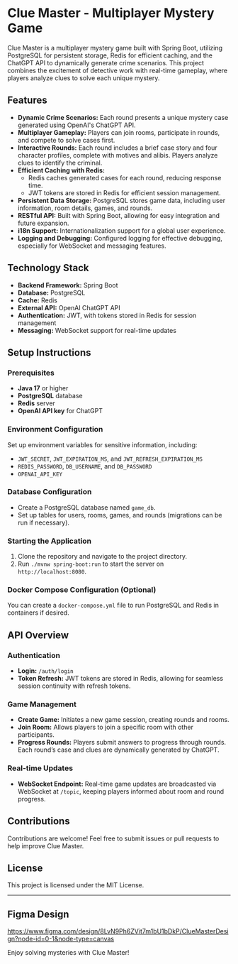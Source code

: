 # Clue Master - Multiplayer Mystery Game

Clue Master is a multiplayer mystery game built with Spring Boot, utilizing PostgreSQL for persistent storage, Redis for efficient caching, and the ChatGPT API to dynamically generate crime scenarios. This project combines the excitement of detective work with real-time gameplay, where players analyze clues to solve each unique mystery.

## Features

- **Dynamic Crime Scenarios:** Each round presents a unique mystery case generated using OpenAI's ChatGPT API.
- **Multiplayer Gameplay:** Players can join rooms, participate in rounds, and compete to solve cases first.
- **Interactive Rounds:** Each round includes a brief case story and four character profiles, complete with motives and alibis. Players analyze clues to identify the criminal.
- **Efficient Caching with Redis:** 
  - Redis caches generated cases for each round, reducing response time.
  - JWT tokens are stored in Redis for efficient session management.
- **Persistent Data Storage:** PostgreSQL stores game data, including user information, room details, games, and rounds.
- **RESTful API:** Built with Spring Boot, allowing for easy integration and future expansion.
- **i18n Support:** Internationalization support for a global user experience.
- **Logging and Debugging:** Configured logging for effective debugging, especially for WebSocket and messaging features.

## Technology Stack

- **Backend Framework:** Spring Boot
- **Database:** PostgreSQL
- **Cache:** Redis
- **External API:** OpenAI ChatGPT API
- **Authentication:** JWT, with tokens stored in Redis for session management
- **Messaging:** WebSocket support for real-time updates

## Setup Instructions

### Prerequisites

- **Java 17** or higher
- **PostgreSQL** database
- **Redis** server
- **OpenAI API key** for ChatGPT

### Environment Configuration

Set up environment variables for sensitive information, including:

- `JWT_SECRET`, `JWT_EXPIRATION_MS`, and `JWT_REFRESH_EXPIRATION_MS`
- `REDIS_PASSWORD`, `DB_USERNAME`, and `DB_PASSWORD`
- `OPENAI_API_KEY`

### Database Configuration

- Create a PostgreSQL database named `game_db`.
- Set up tables for users, rooms, games, and rounds (migrations can be run if necessary).

### Starting the Application

1. Clone the repository and navigate to the project directory.
2. Run `./mvnw spring-boot:run` to start the server on `http://localhost:8080`.

### Docker Compose Configuration (Optional)

You can create a `docker-compose.yml` file to run PostgreSQL and Redis in containers if desired.

## API Overview

### Authentication

- **Login:** `/auth/login`
- **Token Refresh:** JWT tokens are stored in Redis, allowing for seamless session continuity with refresh tokens.

### Game Management

- **Create Game:** Initiates a new game session, creating rounds and rooms.
- **Join Room:** Allows players to join a specific room with other participants.
- **Progress Rounds:** Players submit answers to progress through rounds. Each round’s case and clues are dynamically generated by ChatGPT.

### Real-time Updates

- **WebSocket Endpoint:** Real-time game updates are broadcasted via WebSocket at `/topic`, keeping players informed about room and round progress.

## Contributions

Contributions are welcome! Feel free to submit issues or pull requests to help improve Clue Master.

## License

This project is licensed under the MIT License.

---
## Figma Design 
https://www.figma.com/design/8LvN9Ph6ZVit7m1bU1bDkP/ClueMasterDesign?node-id=0-1&node-type=canvas

Enjoy solving mysteries with Clue Master!
